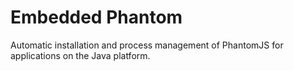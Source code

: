 # Embedded Phantom

Automatic installation and process management of PhantomJS for applications on the Java platform.
